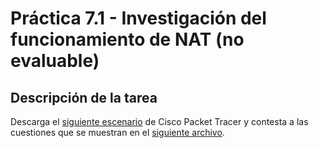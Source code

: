 # Práctica 7.1 - Investigación del funcionamiento de NAT (no evaluable)

## Descripción de la tarea

Descarga el [siguiente escenario](assets/pr7.1.pka) de Cisco Packet Tracer y contesta a las cuestiones que se muestran en el [siguiente archivo](assets/pr7.1.pdf).
